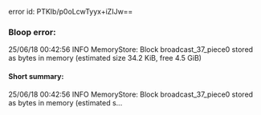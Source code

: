 error id: PTKIb/p0oLcwTyyx+iZIJw==
### Bloop error:

25/06/18 00:42:56 INFO MemoryStore: Block broadcast_37_piece0 stored as bytes in memory (estimated size 34.2 KiB, free 4.5 GiB)
#### Short summary: 

25/06/18 00:42:56 INFO MemoryStore: Block broadcast_37_piece0 stored as bytes in memory (estimated s...